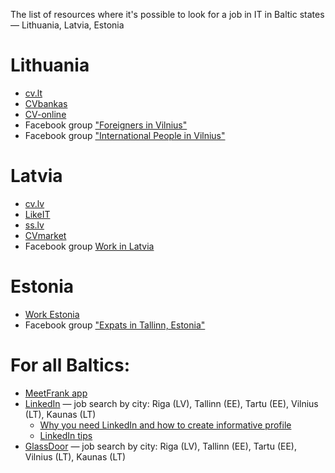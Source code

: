 The list of resources where it's possible to look for a job in IT in Baltic states — Lithuania, Latvia, Estonia


# Lithuania
* [cv.lt](https://www.cv.lt)
* [CVbankas](https://www.cvbankas.lt)
* [CV-online](https://www.cvonline.lt)
* Facebook group ["Foreigners in Vilnius"](https://www.facebook.com/groups/209733365824002)
* Facebook group ["International People in Vilnius"](https://www.facebook.com/groups/intern.stud/)

# Latvia
* [cv.lv](https://www.cv.lv)
* [LikeIT](https://www.likeit.lv)
* [ss.lv](https://www.ss.lv/ru/work/)
* [CVmarket](https://www.cvmarket.lv/darba-piedavajumi-atrasanas-vieta)
* Facebook group [Work in Latvia](https://www.facebook.com/groups/1988810464702292/)


# Estonia
* [Work Estonia](https://workinestonia.com/latest-offers/) 
* Facebook group ["Expats in Tallinn, Estonia"](https://facebook.com/groups/1395659303995885/)

# For all Baltics:
* [MeetFrank app](https://meetfrank.com/)
* [LinkedIn](https://linkedin.com) — job search by city: Riga (LV), Tallinn (EE), Tartu (EE), Vilnius (LT), Kaunas (LT)
  * [Why you need LinkedIn and how to create informative profile](https://www.instagram.com/p/CFe60-sgYXU/)
  * [LinkedIn tips](https://www.instagram.com/p/CFt8e62AhOT/)
* [GlassDoor](https://glassdoor.com) — job search by city: Riga (LV), Tallinn (EE), Tartu (EE), Vilnius (LT), Kaunas (LT)
